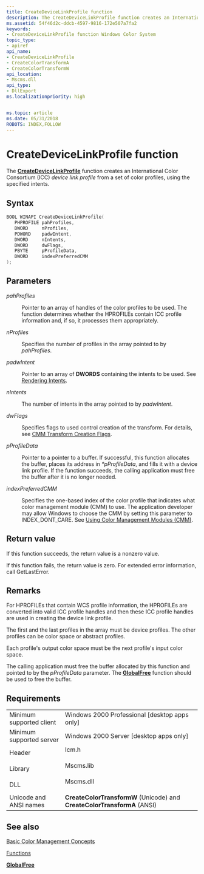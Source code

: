 ```yaml
---
title: CreateDeviceLinkProfile function
description: The CreateDeviceLinkProfile function creates an International Color Consortium (ICC) device link profile from a set of color profiles, using the specified intents.
ms.assetid: 54f46d2c-ddcb-4597-9816-172e507a7fa2
keywords:
- CreateDeviceLinkProfile function Windows Color System
topic_type:
- apiref
api_name:
- CreateDeviceLinkProfile
- CreateColorTransformA
- CreateColorTransformW
api_location:
- Mscms.dll
api_type:
- DllExport
ms.localizationpriority: high


ms.topic: article
ms.date: 05/31/2018
ROBOTS: INDEX,FOLLOW
---
```


# CreateDeviceLinkProfile function

The [**CreateDeviceLinkProfile**](/windows/desktop/api/Wingdi/) function creates an International Color Consortium (ICC) *device link profile* from a set of color profiles, using the specified intents.

## Syntax


```C++
BOOL WINAPI CreateDeviceLinkProfile(
   PHPROFILE pahProfiles,
   DWORD     nProfiles,
   PDWORD    padwIntent,
   DWORD     nIntents,
   DWORD     dwFlags,
   PBYTE     pProfileData,
   DWORD     indexPreferredCMM
);
```



## Parameters

<dl> <dt>

*pahProfiles* 
</dt> <dd>

Pointer to an array of handles of the color profiles to be used. The function determines whether the HPROFILEs contain ICC profile information and, if so, it processes them appropriately.

</dd> <dt>

*nProfiles* 
</dt> <dd>

Specifies the number of profiles in the array pointed to by *pahProfiles*.

</dd> <dt>

*padwIntent* 
</dt> <dd>

Pointer to an array of **DWORDS** containing the intents to be used. See [Rendering Intents](rendering-intents.md).

</dd> <dt>

*nIntents* 
</dt> <dd>

The number of intents in the array pointed to by *padwIntent*.

</dd> <dt>

*dwFlags* 
</dt> <dd>

Specifies flags to used control creation of the transform. For details, see [CMM Transform Creation Flags](cmm-transform-creation-flags.md).

</dd> <dt>

*pProfileData* 
</dt> <dd>

Pointer to a pointer to a buffer. If successful, this function allocates the buffer, places its address in *\*pProfileData*, and fills it with a device link profile. If the function succeeds, the calling application must free the buffer after it is no longer needed.

</dd> <dt>

*indexPreferredCMM* 
</dt> <dd>

Specifies the one-based index of the color profile that indicates what color management module (CMM) to use. The application developer may allow Windows to choose the CMM by setting this parameter to INDEX\_DONT\_CARE. See [Using Color Management Modules (CMM)](using-color-management-modules--cmm.md).

</dd> </dl>

## Return value

If this function succeeds, the return value is a nonzero value.

If this function fails, the return value is zero. For extended error information, call GetLastError.

## Remarks

For HPROFILEs that contain WCS profile information, the HPROFILEs are converted into valid ICC profile handles and then these ICC profile handles are used in creating the device link profile.

The first and the last profiles in the array must be device profiles. The other profiles can be color space or abstract profiles.

Each profile's output color space must be the next profile's input color space.

The calling application must free the buffer allocated by this function and pointed to by the *pProfileData* parameter. The [**GlobalFree**](/windows/win32/api/winbase/nf-winbase-globalfree) function should be used to free the buffer.

## Requirements



|                                     |                                                                                      |
|-------------------------------------|--------------------------------------------------------------------------------------|
| Minimum supported client<br/> | Windows 2000 Professional \[desktop apps only\]<br/>                           |
| Minimum supported server<br/> | Windows 2000 Server \[desktop apps only\]<br/>                                 |
| Header<br/>                   | <dl> <dt>Icm.h</dt> </dl>     |
| Library<br/>                  | <dl> <dt>Mscms.lib</dt> </dl> |
| DLL<br/>                      | <dl> <dt>Mscms.dll</dt> </dl> |
| Unicode and ANSI names<br/>   | **CreateColorTransformW** (Unicode) and **CreateColorTransformA** (ANSI)<br/>  |



## See also

<dl> <dt>

[Basic Color Management Concepts](basic-color-management-concepts.md)
</dt> <dt>

[Functions](functions.md)
</dt> <dt>

[**GlobalFree**](/windows/win32/api/winbase/nf-winbase-globalfree)
</dt> </dl>

 

